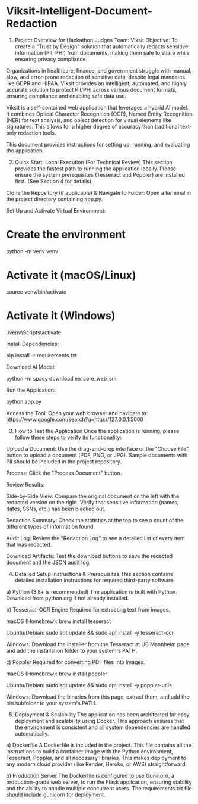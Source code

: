 # Viksit-Intelligent-Document-Redaction

1. Project Overview for Hackathon Judges
Team: Viksit
Objective: To create a "Trust by Design" solution that automatically redacts sensitive information (PII, PHI) from documents, making them safe to share while ensuring privacy compliance.

Organizations in healthcare, finance, and government struggle with manual, slow, and error-prone redaction of sensitive data, despite legal mandates like GDPR and HIPAA. Viksit provides an intelligent, automated, and highly accurate solution to protect PII/PHI across various document formats, ensuring compliance and enabling safe data use.

Viksit is a self-contained web application that leverages a hybrid AI model. It combines Optical Character Recognition (OCR), Named Entity Recognition (NER) for text analysis, and object detection for visual elements like signatures. This allows for a higher degree of accuracy than traditional text-only redaction tools.

This document provides instructions for setting up, running, and evaluating the application.

2. Quick Start: Local Execution (For Technical Review)
This section provides the fastest path to running the application locally. Please ensure the system prerequisites (Tesseract and Poppler) are installed first. (See Section 4 for details).

Clone the Repository (if applicable) & Navigate to Folder:
Open a terminal in the project directory containing app.py.

Set Up and Activate Virtual Environment:

# Create the environment
python -m venv venv
# Activate it (macOS/Linux)
source venv/bin/activate
# Activate it (Windows)
.\\venv\\Scripts\\activate


Install Dependencies:

pip install -r requirements.txt


Download AI Model:

python -m spacy download en_core_web_sm


Run the Application:

python app.py


Access the Tool:
Open your web browser and navigate to: https://www.google.com/search?q=http://127.0.0.1:5000

3. How to Test the Application
Once the application is running, please follow these steps to verify its functionality:

Upload a Document: Use the drag-and-drop interface or the "Choose File" button to upload a document (PDF, PNG, or JPG). Sample documents with PII should be included in the project repository.

Process: Click the "Process Document" button.

Review Results:

Side-by-Side View: Compare the original document on the left with the redacted version on the right. Verify that sensitive information (names, dates, SSNs, etc.) has been blacked out.

Redaction Summary: Check the statistics at the top to see a count of the different types of information found.

Audit Log: Review the "Redaction Log" to see a detailed list of every item that was redacted.

Download Artifacts: Test the download buttons to save the redacted document and the JSON audit log.

4. Detailed Setup Instructions & Prerequisites
This section contains detailed installation instructions for required third-party software.

a) Python (3.8+ is recommended)
The application is built with Python. Download from python.org if not already installed.

b) Tesseract-OCR Engine
Required for extracting text from images.

macOS (Homebrew): brew install tesseract

Ubuntu/Debian: sudo apt update && sudo apt install -y tesseract-ocr

Windows: Download the installer from the Tesseract at UB Mannheim page and add the installation folder to your system's PATH.

c) Poppler
Required for converting PDF files into images.

macOS (Homebrew): brew install poppler

Ubuntu/Debian: sudo apt update && sudo apt install -y poppler-utils

Windows: Download the binaries from this page, extract them, and add the bin subfolder to your system's PATH.

5. Deployment & Scalability
The application has been architected for easy deployment and scalability using Docker. This approach ensures that the environment is consistent and all system dependencies are handled automatically.

a) Dockerfile
A Dockerfile is included in the project. This file contains all the instructions to build a container image with the Python environment, Tesseract, Poppler, and all necessary libraries. This makes deployment to any modern cloud provider (like Render, Heroku, or AWS) straightforward.

b) Production Server
The Dockerfile is configured to use Gunicorn, a production-grade web server, to run the Flask application, ensuring stability and the ability to handle multiple concurrent users. The requirements.txt file should include gunicorn for deployment.
